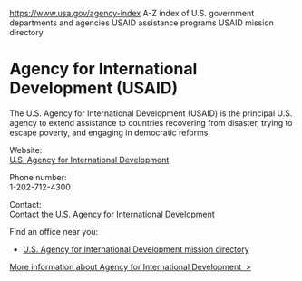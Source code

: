 

https://www.usa.gov/agency-index
A-Z index of U.S. government departments and agencies
USAID assistance programs
USAID mission directory

# Agency for International Development (USAID)

The U.S. Agency for International Development (USAID) is the principal U.S. agency to extend assistance to countries recovering from disaster, trying to escape poverty, and engaging in democratic reforms.

Website:  
[U.S. Agency for International Development](http://www.usaid.gov/)

Phone number:  
1-202-712-4300

Contact:  
[Contact the U.S. Agency for International Development](https://www.usaid.gov/contact-us)

Find an office near you:  
* [U.S. Agency for International Development mission directory](http://www.usaid.gov/mission-directory)

[More information about Agency for International Development  >](https://www.usa.gov/agencies/u-s-agency-for-international-development)
